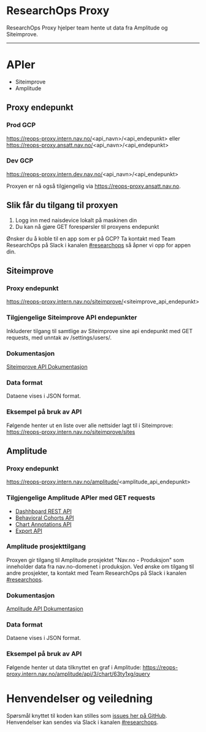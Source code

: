 ResearchOps Proxy
================

ResearchOps Proxy hjelper team hente ut data fra Amplitude og Siteimprove.

---

# APIer

- Siteimprove
- Amplitude

## Proxy endepunkt

### Prod GCP
https://reops-proxy.intern.nav.no/<api_navn>/<api_endepunkt> eller https://reops-proxy.ansatt.nav.no/<api_navn>/<api_endepunkt>

### Dev GCP
https://reops-proxy.intern.dev.nav.no/<api_navn>/<api_endepunkt>


Proxyen er nå også tilgjengelig via https://reops-proxy.ansatt.nav.no.

## Slik får du tilgang til proxyen

1. Logg inn med naisdevice lokalt på maskinen din
2. Du kan nå gjøre GET forespørsler til proxyens endepunkt

Ønsker du å koble til en app som er på GCP? Ta kontakt med Team ResearchOps på Slack i
kanalen [#researchops](https://nav-it.slack.com/archives/C02UGFS2J4B) så åpner vi opp for appen din.

## Siteimprove

### Proxy endepunkt

https://reops-proxy.intern.nav.no/siteimprove/<siteimprove_api_endepunkt>

### Tilgjengelige Siteimprove API endepunkter

Inkluderer tilgang til samtlige av Siteimprove sine api endepunkt med GET requests, med unntak av /settings/users/.

### Dokumentasjon

[Siteimprove API Dokumentasjon](https://api.siteimprove.com/v2/documentation)

### Data format

Dataene vises i JSON format.

### Eksempel på bruk av API

Følgende henter ut en liste over alle nettsider lagt til i Siteimprove:
https://reops-proxy.intern.nav.no/siteimprove/sites

## Amplitude

### Proxy endepunkt

https://reops-proxy.intern.nav.no/amplitude/<amplitude_api_endepunkt>

### Tilgjengelige Amplitude APIer med GET requests

- [Dashhboard REST API](https://www.docs.developers.amplitude.com/analytics/apis/dashboard-rest-api/)
- [Behavioral Cohorts API](https://www.docs.developers.amplitude.com/analytics/apis/behavioral-cohorts-api/)
- [Chart Annotations API](https://www.docs.developers.amplitude.com/analytics/apis/chart-annotations-api/)
- [Export API](https://www.docs.developers.amplitude.com/analytics/apis/export-api/)

### Amplitude prosjekttilgang

Proxyen gir tilgang til Amplitude prosjektet "Nav.no - Produksjon" som inneholder data fra nav.no-domenet i produksjon.
Ved ønske om tilgang til andre prosjekter, ta kontakt med Team ResearchOps på Slack i
kanalen [#researchops](https://nav-it.slack.com/archives/C02UGFS2J4B).

### Dokumentasjon

[Amplitude API Dokumentasjon](https://developers.amplitude.com/docs/dashboard-rest-api)

### Data format

Dataene vises i JSON format.

### Eksempel på bruk av API

Følgende henter ut data tilknyttet en graf i Amplitude:
https://reops-proxy.intern.nav.no/amplitude/api/3/chart/63ty1xg/query

# Henvendelser og veiledning

Spørsmål knyttet til koden kan stilles
som [issues her på GitHub](https://github.com/navikt/reops-proxy/issues). Henvendelser kan sendes via Slack i
kanalen [#researchops](https://nav-it.slack.com/archives/C02UGFS2J4B).
